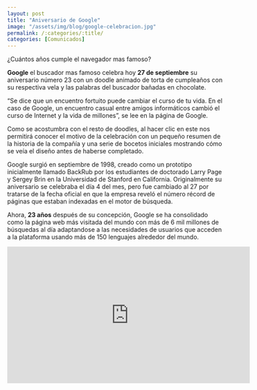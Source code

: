 ```yaml
---
layout: post
title: "Aniversario de Google"
image: "/assets/img/blog/google-celebracion.jpg"
permalink: /:categories/:title/
categories: [Comunicados]
---
```


¿Cuántos años cumple el navegador mas famoso?


**Google** el buscador mas famoso celebra hoy **27 de septiembre** su aniversario número 23 con un doodle animado de torta de cumpleaños con su respectiva vela y las palabras del buscador bañadas en chocolate.

“Se dice que un encuentro fortuito puede cambiar el curso de tu vida. En el caso de Google, un encuentro casual entre amigos informáticos cambió el curso de Internet y la vida de millones”, se lee en la página de Google.

Como se acostumbra con el resto de doodles, al hacer clic en este nos permitirá conocer el motivo de la celebración con un pequeño resumen de la historia de la compañía y una serie de bocetos iniciales mostrando cómo se veía el diseño antes de haberse completado.

Google surgió en septiembre de 1998, creado como un prototipo inicialmente llamado BackRub por los estudiantes de doctorado Larry Page y Sergey Brin en la Universidad de Stanford en California. Originalmente su aniversario se celebraba el día 4 del mes, pero fue cambiado al 27 por tratarse de la fecha oficial en que la empresa reveló el número récord de páginas que estaban indexadas en el motor de búsqueda.

Ahora, **23 años** después de su concepción, Google se ha consolidado como la página web más visitada del mundo con más de 6 mil millones de búsquedas al día adaptandose a las necesidades de usuarios que acceden a la plataforma usando más de 150 lenguajes alrededor del mundo.

<div class="embed-responsive embed-responsive-16by9">

<iframe width="560" height="315" src="https://www.youtube.com/embed/w8Akgctuj00" title="YouTube video player" frameborder="0" allow="accelerometer; autoplay; clipboard-write; encrypted-media; gyroscope; picture-in-picture" allowfullscreen></iframe>